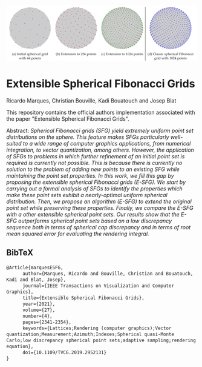![Teaser](https://github.com/upf-gti/extensible-sf-grids/blob/main/images/teaser.png)

# Extensible Spherical Fibonacci Grids
Ricardo Marques, Christian Bouville, Kadi Bouatouch and Josep Blat

This repository contains the official authors implementation associated with the paper "Extensible Spherical Fibonacci Grids". 

Abstract: *Spherical Fibonacci grids (SFG) yield extremely uniform point set distributions on the sphere. This feature makes SFGs particularly well-suited to a wide range of computer graphics applications, from numerical integration, to vector quantization, among others. However, the application of SFGs to problems in which further refinement of an initial point set is required is currently not possible. This is because there is currently no solution to the problem of adding new points to an existing SFG while maintaining the point set properties. In this work, we fill this gap by proposing the extensible spherical Fibonacci grids (E-SFG). We start by carrying out a formal analysis of SFGs to identify the properties which make these point sets exhibit a nearly-optimal uniform spherical distribution. Then, we propose an algorithm (E-SFG) to extend the original point set while preserving these properties. Finally, we compare the E-SFG with a other extensible spherical point sets. Our results show that the E-SFG outperforms spherical point sets based on a low discrepancy sequence both in terms of spherical cap discrepancy and in terms of root mean squared error for evaluating the rendering integral.*

<section class="section" id="BibTeX">
  <div class="container is-max-desktop content">
    <h2 class="title">BibTeX</h2>
    <pre><code>@Article{marquesESFG,
      author={Marques, Ricardo and Bouville, Christian and Bouatouch, Kadi and Blat, Josep},
      journal={IEEE Transactions on Visualization and Computer Graphics}, 
      title={Extensible Spherical Fibonacci Grids}, 
      year={2021},
      volume={27},
      number={4},
      pages={2341-2354},
      keywords={Lattices;Rendering (computer graphics);Vector quantization;Measurement;Azimuth;Indexes;Spherical quasi-Monte Carlo;low discrepancy spherical point sets;adaptive sampling;rendering equation},
      doi={10.1109/TVCG.2019.2952131}
}</code></pre>
  </div>
</section>
